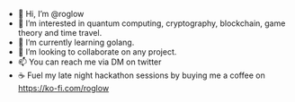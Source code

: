 - 👋 Hi, I’m @roglow
- 👀 I’m interested in quantum computing, cryptography, blockchain, game theory and time travel.
- 🌱 I’m currently learning golang.
- 💞️ I’m looking to collaborate on any project.
- 📫 You can reach me via DM on twitter
- ☕ Fuel my late night hackathon sessions by buying me a coffee on https://ko-fi.com/roglow

<!---
roglow/roglow is a ✨ special ✨ repository because its `README.md` (this file) appears on your GitHub profile.
You can click the Preview link to take a look at your changes.
--->
